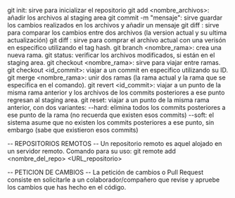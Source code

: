 git init: sirve para inicializar el repositorio
git add <nombre_archivos>: añadir los archivos al staging area
git commit -m "mensaje": sirve guardar los cambios realizados en los archivos y añadir un mensaje
git diff <archivo>: sirve para comparar los cambios entre dos archivos (la version actual y su ultima actualización)
git diff  <hash> <archivo>: sirve para comprar el archivo actual con una verisón en especifico utilizando el tag hash.
git branch <nombre_rama>: crea una nueva rama.
git status: verificar los archivos modificados, si están en el staging area.
git checkout <nombre_rama>: sirve para viajar entre ramas.
git checkout <id_commit>: viajar a un commit en especifico utilizando su ID.
git merge <nombre_rama>: unir dos ramas (la rama actual y la rama que se especifica en el comando).
git revert <id_commit>: viajar a un punto de la misma rama anterior y los archivos de los commits posteriores a ese punto regresan al staging area.
git reset: viajar a un punto de la misma rama anterior, con dos variantes:
	--hard: elimina todos los commits posteriores a ese punto de la rama (no recuerda que existen esos commits)
	--soft: el sistema asume que no existen los commits posteriores a ese punto, sin embargo (sabe que existieron esos commits)

-- REPOSITORIOS REMOTOS --
Un repositorio remoto es aquel alojado en un servidor remoto.
Comando para su uso: git remote add <nombre_del_repo> <URL_repositorio>

-- PETICION DE CAMBIOS --
La petición de cambios o Pull Request consiste en solicitarle a un colaborador/compañero que revise y apruebe los cambios que has hecho en el código.


